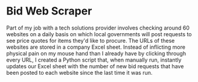 Bid Web Scraper
======

Part of my job with a tech solutions provider involves checking around 60 websites on a daily basis on which local governments will post requests to see price quotes for items they'd like to procure. The URLs of these websites are stored in a company Excel sheet. Instead of inflicting more physical pain on my mouse hand than I already have by clicking through every URL, I created a Python script that, when manually run, instantly updates our Excel sheet with the number of new bid requests that have been posted to each website since the last time it was run.
